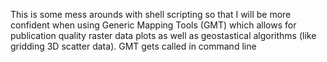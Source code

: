 This is some mess arounds with shell scripting so that I will be more confident when using
Generic Mapping Tools (GMT) which allows for publication quality raster data plots as well 
as geostastical algorithms (like gridding 3D scatter data). GMT gets called in command line
